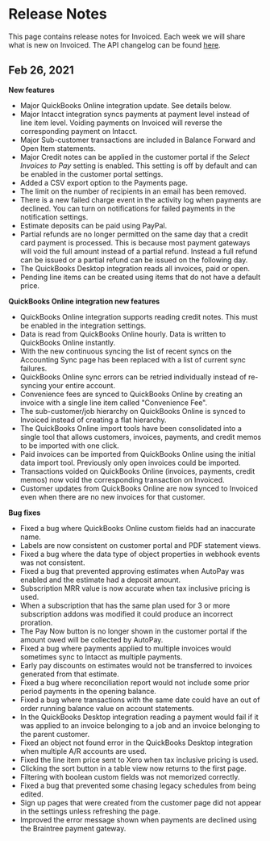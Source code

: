 # Release Notes

This page contains release notes for Invoiced. Each week we will share what is new on Invoiced. The API changelog can be found [here](https://github.com/Invoiced/api/blob/master/CHANGELOG.md).

## Feb 26, 2021
**New features**
- <span class="label label-success">Major</span> QuickBooks Online integration update. See details below.
- <span class="label label-success">Major</span> Intacct integration syncs payments at payment level instead of line item level. Voiding payments on Invoiced will reverse the corresponding payment on Intacct.
- <span class="label label-success">Major</span> Sub-customer transactions are included in Balance Forward and Open Item statements.
- <span class="label label-success">Major</span> Credit notes can be applied in the customer portal if the *Select Invoices to Pay* setting is enabled. This setting is off by default and can be enabled in the customer portal settings.
- Added a CSV export option to the Payments page.
- The limit on the number of recipients in an email has been removed.
- There is a new failed charge event in the activity log when payments are declined. You can turn on notifications for failed payments in the notification settings.
- Estimate deposits can be paid using PayPal.
- Partial refunds are no longer permitted on the same day that a credit card payment is processed. This is because most payment gateways will void the full amount instead of a partial refund. Instead a full refund can be issued or a partial refund can be issued on the following day.
- The QuickBooks Desktop integration reads all invoices, paid or open.
- Pending line items can be created using items that do not have a default price.

**QuickBooks Online integration new features**
- QuickBooks Online integration supports reading credit notes. This must be enabled in the integration settings.
- Data is read from QuickBooks Online hourly. Data is written to QuickBooks Online instantly.
- With the new continuous syncing the list of recent syncs on the Accounting Sync page has been replaced with a list of current sync failures.
- QuickBooks Online sync errors can be retried individually instead of re-syncing your entire account.
- Convenience fees are synced to QuickBooks Online by creating an invoice with a single line item called "Convenience Fee".
- The sub-customer/job hierarchy on QuickBooks Online is synced to Invoiced instead of creating a flat hierarchy.
- The QuickBooks Online import tools have been consolidated into a single tool that allows customers, invoices, payments, and credit memos to be imported with one click.
- Paid invoices can be imported from QuickBooks Online using the initial data import tool. Previously only open invoices could be imported.
- Transactions voided on QuickBooks Online (invoices, payments, credit memos) now void the corresponding transaction on Invoiced.
- Customer updates from QuickBooks Online are now synced to Invoiced even when there are no new invoices for that customer.

**Bug fixes**
- Fixed a bug where QuickBooks Online custom fields had an inaccurate name.
- Labels are now consistent on customer portal and PDF statement views.
- Fixed a bug where the data type of object properties in webhook events was not consistent.
- Fixed a bug that prevented approving estimates when AutoPay was enabled and the estimate had a deposit amount.
- Subscription MRR value is now accurate when tax inclusive pricing is used.
- When a subscription that has the same plan used for 3 or more subscription addons was modified it could produce an incorrect proration.
- The Pay Now button is no longer shown in the customer portal if the amount owed will be collected by AutoPay.
- Fixed a bug where payments applied to multiple invoices would sometimes sync to Intacct as multiple payments.
- Early pay discounts on estimates would not be transferred to invoices generated from that estimate.
- Fixed a bug where reconciliation report would not include some prior period payments in the opening balance.
- Fixed a bug where transactions with the same date could have an out of order running balance value on account statements.
- In the QuickBooks Desktop integration reading a payment would fail if it was applied to an invoice belonging to a job and an invoice belonging to the parent customer.
- Fixed an object not found error in the QuickBooks Desktop integration when multiple A/R accounts are used.
- Fixed the line item price sent to Xero when tax inclusive pricing is used.
- Clicking the sort button in a table view now returns to the first page.
- Filtering with boolean custom fields was not memorized correctly.
- Fixed a bug that prevented some chasing legacy schedules from being edited.
- Sign up pages that were created from the customer page did not appear in the settings unless refreshing the page.
- Improved the error message shown when payments are declined using the Braintree payment gateway.